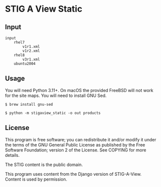 # STIG A View Static

## Input
```
input
    rhel7
        v1r1.xml
        v1r2.xml
    rhel8
        v3r1.xml
    ubuntu2004
```

## Usage
You will need Python 3.11+.
On macOS the provided FreeBSD will not work for the site maps.
You will need to install GNU Sed.

```
$ brew install gnu-sed
```

```
$ python -m stigaview_static -o out products
```

## License
This program is free software; you can redistribute it and/or modify
it under the terms of the GNU General Public License as published by
the Free Software Foundation; version 2 of the License.
See COPYING for more details.

The STIG content is the public domain.

This program uses content from the Django version of STIG-A-View.
Content is used by permission.
